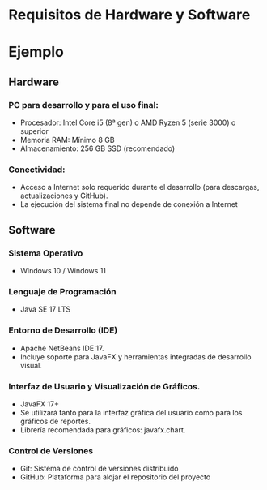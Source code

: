 # Requisitos de Hardware y Software

# Ejemplo
## Hardware
### PC para desarrollo y para el uso final:
- Procesador: Intel Core i5 (8ª gen) o AMD Ryzen 5 (serie 3000) o superior
- Memoria RAM: Mínimo 8 GB
- Almacenamiento: 256 GB SSD (recomendado)
### Conectividad:
- Acceso a Internet solo requerido durante el desarrollo (para descargas, actualizaciones y GitHub).
- La ejecución del sistema final no depende de conexión a Internet

## Software
### Sistema Operativo
- Windows 10 / Windows 11
### Lenguaje de Programación
- Java SE 17 LTS
### Entorno de Desarrollo (IDE)
- Apache NetBeans IDE 17.
- Incluye soporte para JavaFX y herramientas integradas de desarrollo visual.
### Interfaz de Usuario y Visualización de Gráficos.
- JavaFX 17+
- Se utilizará tanto para la interfaz gráfica del usuario como para los gráficos de reportes.
- Librería recomendada para gráficos: javafx.chart.
### Control de Versiones
- Git: Sistema de control de versiones distribuido
- GitHub: Plataforma para alojar el repositorio del proyecto
